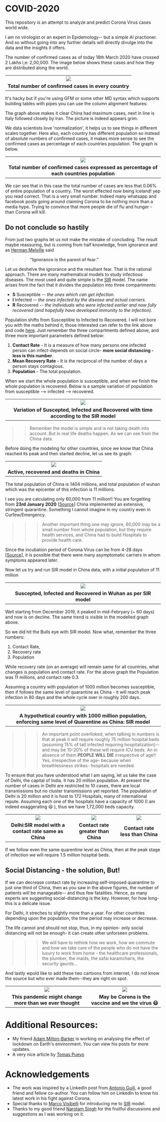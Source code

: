 # COVID-2020
This repository is an attempt to analyze and predict Corona Virus cases world wide.

I am no virologist or an expert in Epidemology-- but a simple AI practioner. And so without going into any further details will directly divulge into the data and the insights it offers.

The number of confirmed cases as of today 18th March 2020 have crossed 2 Lakhs i,e: 2,00,000. The image below shows these cases and how they are distributed along the world.


||
|:--:| 
| ![](images/total_confirmed.png)|
|  **Total number of confirmed cases in every country**|



It's hacky but if you're using GFM or some other MD syntax which supports building tables with pipes you can use the column alignment features:




The graph above makes it clear China had maximum cases, next in line is Italy followed closely by Iran. The picture is indeed appears grim.


We data scientists love 'normalization', it helps us to see things in different scales together. Here also, each country has different population so instead of absolute numbers of confirmed cases, it makes more sense to see the confirmed cases as percentage of each countries population. The graph is below.



||
|:--:| 
| ![](images/total_per_population.png)|
|  **Total number of confirmed cases expressed as percentage of each countries population**|




We can see that in this case the total number of cases are less that 0.06% of entire population of a country. The worst effected now being Iceland! yep you read correct. That is a very small number. Indeed many whatsapp and facebook posts going around claiming Corona to be nothing more than a media hype. Trying to convince that more people die of flu and hunger - than Corona will kill. 


## Do not conclude so hastily

From just two graphs let us not make the mistake of concluding. The result maybe reassuring, but is coming from half knowledge, from ignorance and as [Herman Melville](https://g.co/kgs/B8tFps) said 
>> **“Ignorance is the parent of fear.”**

Let us deshelve the ignorance and the resultant fear. That is the rational approach. There are many mathematical models to study infectious diseases. The most used and quite simple is the [SIR](https://web.stanford.edu/~jhj1/teachingdocs/Jones-on-R0.pdf) model. The name arises from the fact that it divides the population into three compartments: 

* **S** Susceptible -- *the ones which can get infection.*  
* **I** Infected -- *the ones infected by the disease and actual carriers.*
* **R** Recovered -- *the individuals who were infected earlier and now fully recovered (and hopefully have developed immunity to the infection).*


Population shifts from Susceptible to Infected to Recovered. I will not bore you with the maths behind it, those interested can refer to the link above and code [here](https://github.com/amita-kapoor/COVID-2020/blob/master/Prediction_Covid_19_WorldWide.ipynb). Just remember the three compartments defined above, and three more important parameters defined below:

1. **Contact Rate** - It is a measure of how many persons one infected person can infect-depends on social circle- **more social distancing - less is this number**.
2. **Mean Recovery Rate** - It is the reciprocal of the number of days a person stays contagious. 
3. **Population** - The total population.

When we start the whole population is susceptible, and when we finish the whole population is recovered.  Below is a sample variation of population from susceptible --> infected --> recovered.

||
|:--:| 
| ![](images/sample_sir.png)|
|  **Variation of Suscepted, Infected and Recovered with time according to the SIR model**|

>> Remember the model is simple and is not taking death into account. But in real life deaths happen. As we can see from the China data.

Before doing the modeling for other countries, since we know that China reached its peak and then started decline, let us see its graph:


||
|:--:| 
| ![](images/china_actual.png)|
|  **Active, recovered and deaths in China**|


The total population of China is 1404 millions, and total population of wuhan which was the epicenter of this infection is 11 millions.

I see you are calculating only 60,000 from 11 million!! You are forgetting from **23rd January 2020** [[Source](https://www.businessinsider.in/slideshows/miscellaneous/chinas-unprecedented-quarantine-of-11-million-people-in-wuhan-is-2-weeks-old-heres-what-it-is-like-in-the-isolated-city-/the-city-of-wuhan-china-was-placed-under-a-lockdown-on-january-23-leaving-around-11-million-people-quarantined-in-the-epicenter-of-the-virus-/slideshow/74012581.cms)] China implemented an extensive, stringent quarantine. Something I cannot imagine in my country even in Curfew/Emergency. 

 >>> Another important thing one may ignore, 60,000 may be a small number from whole population, but they require health services, and China had to build Hospitals to provide health care. 
 
Since the incubation period of Corona Virus can be from 4-28 days [[Source](https://www.reuters.com/article/us-china-health-incubation/coronavirus-incubation-could-be-as-long-as-27-days-chinese-provincial-government-says-idUSKCN20G06W)], it is possible that there were many asymptomatic carriers in whom symptoms appeared later. 

Now let us try and run SIR model in China data, with a initial population of 11 million 



||
|:--:| 
| ![](images/china_sir_model.png)|
|  **Suscepted, Infected and Recovered in Wuhan as per SIR model**|

Well starting from December 2019, it peaked in mid-Febryary (~ 60 days) and now is on decline. The same trend is visible in the modelled graph above.

So we did hit the Bulls eye with SIR model. Now what, remember the three numbers:
1. Contact Rate, 
2. Recovery rate
3. Population

While recovery rate (on an average) will remain same for all countries, what changes is population and contact rate. For the above graph the Population was 11 millions, and contact rate 0.3. 

Assuming  a country with population of 1000 million becomes susceptible, then if follows the same level of quarantine as China - it will reach peak infection in 80 days and the whole cycle over in roughly 200 days. 



||
|:--:| 
| ![](images/p1000m.png)|
|  **A hypothetical country with 1000 million population, enforcing same level of Quarentine as China: SIR model**|


>>> An important point overlloked, when talking in numbers is that at peak it will require roughly 75 million hospital beds (assuming 15% of tatl infected requiring hospitalization)-- and may be 10-20% of these will require ICU beds. An in absence of them **PEOPLE WILL DIE** irrespective of age!! Yes, irrespective of the age- because when breathlessness strikes- hospitals are needed.

To ensure that you have understood what I am saying, let us take the case of Delhi, the capital of India. It has 20 million population. At present the number of cases in Delhi are restricted to 10 cases, there are local transmissions but no cluster transmissions yet reported. The population of Delhi is 20 million and it is host to 172 Hospitals, many of international repute. Assuming each one of the hospitals have a capacity of 1000 (I am indeed exaggerating :smiley: ), thus we have 1,72,000 beds capacity. 

||| |
|:--:| :--:|:--:|
| ![](images/p20m0p3c.png)|![](images/p20m0p8c.png)|![](images/p20m0p1c.png)|
|  **Delhi:SIR model with a contact rate same as China**|**Contact rate greater than China**|**Contact rate less than China**|

If we follow even the same quarentine level as China, then at the peak stage of infection we will require 1.5 million hospital beds. 

## Social Distancing - the solution, But!

If we can decrease contact rate by increasing self-imposed quarantine to just one third of China, then as you saw in the above figures, the number of patients will be manageable-- and thus few fatalities. Hence, as many experts are suggesting social-distancing is the key. However, for how long- this is a delicate issue.

For Delhi, it streches to slightly more than a year. For other countries depending upon the population, the time period may increase or decrease.

The life cannot and should not stop, thus, in my opinion- only social distancing will not be enough- it can create other unforseen problems. 

>>> We will have to rethink how we work, how we commute and how we take care of the people who do not have the luxury to work from home - the healthcare professionals, the plumber, the maids, the safai karamcharis, the security gaurds... 


And lastly wpuld like to add these two cartoons from internet, I do not know the source but who ever made them--they are right on spot.


||| 
|:--:| :--:|
| ![](images/cartton1.jpg)|![](images/cartton2.jpg)|
|  **This pandemic might change more than we ever thought**|**May be Corona is the vaccine and we the virus :smiley:**|

# Additional Resources:
* My friend [Adam Milton-Barker](https://www.linkedin.com/in/adammiltonbarker/) is working on analysing the effect of lockdown on Earth's environment. You can view his posts for more updates.
* A very nice article by [Tomas Pueyo](https://medium.com/@tomaspueyo/coronavirus-act-today-or-people-will-die-f4d3d9cd99ca) 


# Acknowledgements
* The work was inspired by a LinkedIn post from [Antonio Guili](https://www.linkedin.com/in/searchguy/), a good friend and fellow co-author.  You can follow him on LinkedIn to know his latest work in his fight against Corona. 
* Special thanks to [Marco Visibelli](https://www.linkedin.com/in/marcovisibelli/) for introducing me to [SIR](https://web.stanford.edu/~jhj1/teachingdocs/Jones-on-R0.pdf) model. 
* Thanks to my good friend [Narotam Singh](https://www.linkedin.com/in/narotamsingh/) for the fruitful discussions and suggestions as I was working on it.
